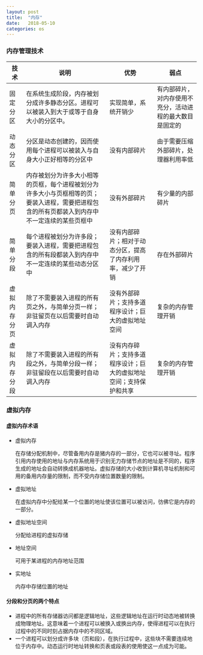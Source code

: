 ```yaml
---
layout: post
title:  "内存"
date:   2018-05-10
categories: os
---
```






### 内存管理技术

| 技术         | 说明                                                         | 优势                                                         | 弱点                                                     |
| ------------ | ------------------------------------------------------------ | ------------------------------------------------------------ | -------------------------------------------------------- |
| 固定分区     | 在系统生成阶段，内存被划分成许多静态分区。进程可以被装入到大于或等于自身大小的分区中。 | 实现简单，系统开销少                                         | 有内部碎片，对内存使用不充分，活动进程的最大数目是固定的 |
| 动态分区     | 分区是动态创建的，因而使用每个进程可以被装入与自身大小正好相等的分区中 | 没有内部碎片                                                 | 由于需要压缩外部碎片，处理器利用率低                     |
| 简单分页     | 内存被划分为许多大小相等的页框，每个进程被划分为许多大小与页框相等的页；要装入进程，需要把进程包含的所有页都装入到内存中不一定连续的某些页框中 | 没有外部碎片                                                 | 有少量的内部碎片                                         |
| 简单分段     | 每个进程被划分为许多段；要装入进程，需要把进程包含的所有段都装入到内存中不一定连续的某些动态分区中 | 没有内部碎片；相对于动态分区，提高了内存利用率，减少了开销   | 存在外部碎片                                             |
| 虚拟内存分页 | 除了不需要装入进程的所有页之外，与简单分页一样；非驻留页在以后需要时自动调入内存 | 没有外部碎片；支持多道程序设计；巨大的虚拟地址空间           | 复杂的内存管理开销                                       |
| 虚拟内存分段 | 除了不需要装入进程的所有段之外，与简单分段一样；非驻留段在以后需要时自动调入内存 | 没有内存碎片；支持多道程序设计；巨大的虚拟地址空间；支持保护和共享 | 复杂的内存管理开销                                       |



### 虚拟内存

#### 虚拟内存术语

+ 虚拟内存

  在存储分配机制中，尽管备用内存是猪内存的一部分，它也可以被寻址。程序引用内存使用的地址与内存系统用于识别无力存储节点的地址是不同的，程序生成的地址会自动转换成机器地址。虚拟存储的大小收到计算机寻址机制和可用的备用内存量的限制，而不受内存储位置数量的限制。

+ 虚拟地址

  在虚拟内存中分配给某一个位置的地址使该位置可以被访问，彷佛它是内存的一部分。

+ 虚拟地址空间

  分配给进程的虚拟存储

+ 地址空间

  可用于某进程的内存地址范围

+ 实地址

  内存中存储位置的地址

#### 分段和分页的两个特点

+ 进程中的所有存储器访问都是逻辑地址，这些逻辑地址在运行时动态地被转换成物理地址。这意味着一个进程可以被换入或换出内存，使得进程可以在执行过程中的不同时刻占据内存中的不同区域。
+ 一个进程可以划分成许多块（页和段），在执行过程中，这些块不需要连续地位于内存中。动态运行时地址转换和页表或段表的使用使这一点成为可能。

